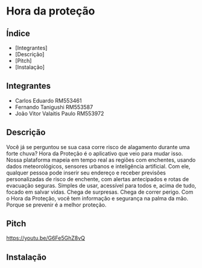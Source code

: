 # Hora da proteção 

## Índice 

- [Integrantes]
- [Descrição]
- [Pitch]
- [Instalação]   

## Integrantes  
- Carlos Eduardo RM553461
- Fernando Tanigushi RM553587
- João Vitor Valaitis Paulo RM553972

## Descrição
Você já se perguntou se sua casa corre risco de alagamento
durante uma forte chuva?
Hora da Proteção é o aplicativo que veio para mudar isso. Nossa
plataforma mapeia em tempo real as regiões com enchentes,
usando dados meteorológicos, sensores urbanos e inteligência
artificial.
Com ele, qualquer pessoa pode inserir seu endereço e receber
previsões personalizadas de risco de enchente, com alertas
antecipados e rotas de evacuação seguras.
Simples de usar, acessível para todos e, acima de tudo, focado em
salvar vidas.
Chega de surpresas. Chega de correr perigo.
Com o Hora da Proteção, você tem informação e segurança na
palma da mão.
Porque se prevenir é a melhor proteção.

## Pitch

https://youtu.be/G6Fe5GhZ8vQ

## Instalação

